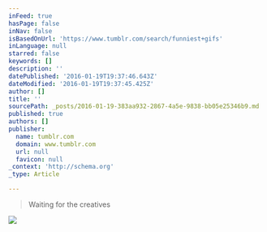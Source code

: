 ```yaml
---
inFeed: true
hasPage: false
inNav: false
isBasedOnUrl: 'https://www.tumblr.com/search/funniest+gifs'
inLanguage: null
starred: false
keywords: []
description: ''
datePublished: '2016-01-19T19:37:46.643Z'
dateModified: '2016-01-19T19:37:45.425Z'
author: []
title: ''
sourcePath: _posts/2016-01-19-383aa932-2867-4a5e-9838-bb05e25346b9.md
published: true
authors: []
publisher:
  name: tumblr.com
  domain: www.tumblr.com
  url: null
  favicon: null
_context: 'http://schema.org'
_type: Article

---
```

> Waiting for the creatives

![](https://s3-us-west-2.amazonaws.com/the-grid-img/p/3a8ae1e20ca1576663c921455723d888c966b925.gif)